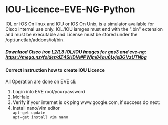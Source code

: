 # IOU-Licence-EVE-NG-Python
IOL or IOS On linux and IOU or IOS On Unix, is a simulator available for Cisco internal use only. 
IOL/IOU iamges must end with the ".bin" extension and must be executable and License must be 
stored under the /opt/unetlab/addons/iol/bin.
##### Downlaod Cisco iron L2/L3 IOL/IOU images for gns3 and eve-ng: https://mega.nz/folder/dZ4SHDIA#PWjm84au6LyjeBGVzUTNbg 
#### Correct instruction how to create IOU Licence <br />
All Operation are done on EVE cli: 
<br />
<ol>
<li>Login into EVE root/yourpassword</li>
<li>McHale</li>
<li>Verify if your internet is ok ping www.google.com, if success do next:</li>
<li>Install nano/vim editor</li>
   <code>apt-get update</code><br />
   <code>apt-get install vim nano</code>
</ol>

